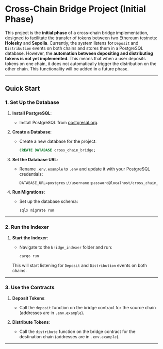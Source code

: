 # Cross-Chain Bridge Project (Initial Phase)

This project is the **initial phase** of a cross-chain bridge implementation, designed to facilitate the transfer of tokens between two Ethereum testnets: **Holesky** and **Sepolia**. Currently, the system listens for `Deposit` and `Distribution` events on both chains and stores them in a PostgreSQL database. However, the **automation between depositing and distributing tokens is not yet implemented**. This means that when a user deposits tokens on one chain, it does not automatically trigger the distribution on the other chain. This functionality will be added in a future phase.

---

## Quick Start

### 1. Set Up the Database

1. **Install PostgreSQL**:
   - Install PostgreSQL from [postgresql.org](https://www.postgresql.org/download/).

2. **Create a Database**:
   - Create a new database for the project:

     ```sql
     CREATE DATABASE cross_chain_bridge;
     ```

3. **Set the Database URL**:
   - Rename `.env.example` to `.env` and update it with your PostgreSQL credentials:

     ```plaintext
     DATABASE_URL=postgres://username:password@localhost/cross_chain_bridge
     ```

4. **Run Migrations**:
   - Set up the database schema:

     ```bash
     sqlx migrate run
     ```

---

### 2. Run the Indexer

1. **Start the Indexer**:
   - Navigate to the `bridge_indexer` folder and run:

     ```bash
     cargo run
     ```

   This will start listening for `Deposit` and `Distribution` events on both chains.

---

### 3. Use the Contracts

1. **Deposit Tokens**:
   - Call the `deposit` function on the bridge contract for the source chain (addresses are in `.env.example`).

2. **Distribute Tokens**:
   - Call the `distribute` function on the bridge contract for the destination chain (addresses are in `.env.example`).

---
